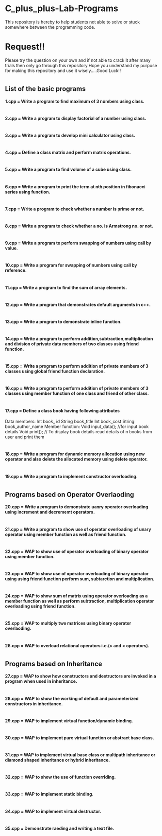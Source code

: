 # C_plus_plus-Lab-Programs
This repository is hereby to help students not able to solve or stuck somewhere between the programming code.

# Request!!
Please try the question on your own and if not able to crack it after many trials then only go through this 
repository.Hope you understand my purpose for making this repository and use it wisely.....Good Luck!! 
#
## List of the basic programs

#### 1.cpp = Write a program to find maximum of 3 numbers using class.
#
#### 2.cpp = Write a program to display factorial of a number using class.
#
#### 3.cpp = Write a program to develop mini calculator using class.
#
#### 4.cpp = Define a class matrix and perform matrix operations.
#
#### 5.cpp = Write a program to find volume of a cube using class.
#
#### 6.cpp = Write a program to print the term at nth position in fibonacci series using function.
#
#### 7.cpp = Write a program to check whether a number is prime or not.
#
#### 8.cpp = Write a program to check whether a no. is Armstrong no. or not.
#
#### 9.cpp = Write a program to perform swapping of numbers using call by value.
#
#### 10.cpp = Write a program for swapping of numbers using call by reference.
#
#### 11.cpp = Write a program to find the sum of array elements.
#
#### 12.cpp = Write a program that demonstrates default arguments in c++.
#
#### 13.cpp = Write a program to demonstrate inline function.
#
#### 14.cpp = Write a program to perform addition,subtraction,multiplication and division of private data members of two classes using friend function.   
#
#### 15.cpp = Write a program to perform addition of private members of 3 classes using global friend function declaration.
#
#### 16.cpp = Write a program to perform addition of private members of 3 classes using member function of one class and friend of other class. 
#
#### 17.cpp = Define a class book having following attributes
 Data members:
 Int book_ id
 String book_title
 Int book_cost
 String book_author_name
Member function:
 Void input_data(); //for input book details
 Void print(); // To display book details
 read details of n books from user and print them
 #
 #### 18.cpp = Write a program for dynamic memory allocation using new operator and also delete the allocated memory using delete operator.
#
#### 19.cpp = Write a program to implement constructor overloading.
#
## Programs based on Operator Overlaoding

#### 20.cpp = Write a program to demonstrate uanry operator overloading using increment and decrememt operators.
#
#### 21.cpp = Write a program to show use of operator overloading of unary operator using member function as well as friend function.
#
#### 22.cpp = WAP to show use of operator overloading of binary operator using member function. 
#
#### 23.cpp = WAP to show use of operator overloading of binary operator using using friend function perform sum, subtarction and multiplication.
#
#### 24.cpp = WAP to show sum of matrix using operator overloading as a member function as well as perform subtraction, multiplication operator overloading using friend function.
#
#### 25.cpp = WAP to multiply two matrices using binary operator overlaoding.
#
#### 26.cpp = WAP to overload relational operators i.e.(> and < operators).
#
## Programs based on Inheritance

#### 27.cpp = WAP to show how constructors and destructors are invoked in a program when used in inheritance.
#
#### 28.cpp = WAP to show the working of default and parameterized constructors in inheritance.
#
#### 29.cpp = WAP to implement virtual function/dynamic binding.
#
#### 30.cpp = WAP to implement pure virtual function or abstract base class.
#
#### 31.cpp = WAP to implement virtual base class or multipath inheritance or diamond shaped inheritance or hybrid inheritance.
#
#### 32.cpp = WAP to show the use of function overriding.
#
#### 33.cpp = WAP to implement static binding.
#
#### 34.cpp = WAP to implement virtual destructor.
#
#### 35.cpp = Demonstrate raeding and writing a text file.

